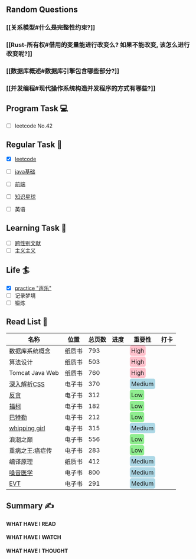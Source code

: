 ## Random Questions
### [[关系模型#什么是完整性约束?]]

### [[Rust-所有权#借用的变量能进行改变么? 如果不能改变, 该怎么进行改变呢?]]

### [[数据库概述#数据库引擎包含哪些部分?]]

### [[并发编程#现代操作系统构造并发程序的方式有哪些?]]



## Program Task  💻
- [ ] leetcode No.42

## Regular Task  🤡
- [x] [leetcode](https://leetcode.cn/study-plan/dynamic-programming/?progress=3yzxhug)
- [ ] [java基础](https://javaguide.cn/java/basis/java-basic-questions-01.html#%E5%9F%BA%E7%A1%80%E6%A6%82%E5%BF%B5)
- [ ] [前端](https://web.qianguyihao.com)
- [ ] [知识星球](http://svip.iocoder.cn/index/index.html)
- [ ] 英语


## Learning Task 🎯
- [ ] [跨性别文献](https://transreads.org/tag/article/)
- [ ] [主义主义](https://space.bilibili.com/23191782/channel/seriesdetail?sid=1424248)

## Life 🏄
- [x] [practice "声乐"](https://docs.google.com/spreadsheets/d/1F0zsAOoyfBXu63_U2zy0et0Ku1OxZ0DCDKUsEI5Ebjs/edit#gid=1676784532)
- [ ] 记录梦境
- [ ] 锻炼

## Read List 📖
| 名称 | 位置 | 总页数 | 进度 | 重要性 | 打卡|
| -- | -- | -- | -- | -- | -- | 
|数据库系统概念    | 纸质书   | 793   |    | <span style="background-color: pink; border-radius: 5px; padding: 4px;">High</span>   |    | 
|算法设计    | 纸质书   | 503   |    | <span style="background-color: pink; border-radius: 5px; padding: 4px;">High</span>   |    | 
|Tomcat Java Web    | 纸质书   | 760   |    | <span style="background-color: pink; border-radius: 5px; padding: 4px;">High</span>   |    | 
|[深入解析CSS](x-devonthink-item://C54A8742-FADE-4C89-9DA0-AF7A4900582C)    | 电子书   | 370   |    | <span style="background-color: lightblue; border-radius: 5px; padding: 4px;">Medium</span>   |    | 
|[反贪](zotero://select/library/items/YNWCEKEZ )    | 电子书   | 312   |    | <span style="background-color: lightgreen; border-radius: 5px; padding: 4px;">Low</span>    |    | 
|[福柯](zotero://select/library/items/WFIGS9RP)    | 电子书  | 182   |    | <span style="background-color: lightgreen; border-radius: 5px; padding: 4px;">Low</span>  |    | 
|[巴特勒](zotero://select/library/items/FRYATLUE)    | 电子书   | 212   |    | <span style="background-color: lightgreen; border-radius: 5px; padding: 4px;">Low</span>   |    | 
|[whipping girl](zotero://select/library/items/SLRKW7GK )    | 电子书   | 315   |    | <span style="background-color: lightblue; border-radius: 5px; padding: 4px;">Medium</span>   |    | 
|浪潮之巅   | 电子书   | 556   |    | <span style="background-color: lightgreen; border-radius: 5px; padding: 4px;">Low</span>   |    | 
|重病之王:癌症传   | 电子书   | 283   |    | <span style="background-color: lightgreen; border-radius: 5px; padding: 4px;">Low</span>   |    | 
|编译原理    | 纸质书   | 412   |    | <span style="background-color: lightblue; border-radius: 5px; padding: 4px;">Medium</span>   |    | 
|[嗓音医学](x-devonthink-item://F2E6CA62-0245-4B2D-AC5E-10900B550D82)    | 电子书   | 800   |    | <span style="background-color: lightblue; border-radius: 5px; padding: 4px;">Medium</span>    |    | 
|[EVT](x-devonthink-item://86BBA629-AFDE-4B42-97E7-1975EC810983)    | 电子书   | 291   |    | <span style="background-color: lightblue; border-radius: 5px; padding: 4px;">Medium</span>    |    | 



## Summary ✍
####  WHAT HAVE I READ

#### WHAT HAVE I WATCH

#### WHAT HAVE I THOUGHT
